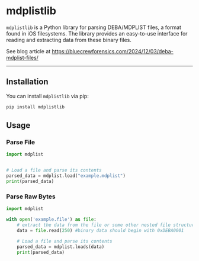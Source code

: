 # mdplistlib

`mdplistlib` is a Python library for parsing DEBA/MDPLIST files, a format found in iOS filesystems. The library provides an easy-to-use interface for reading and extracting data from these binary files.

See blog article at https://bluecrewforensics.com/2024/12/03/deba-mdplist-files/

---

## Installation

You can install `mdplistlib` via pip:

```bash
pip install mdplistlib
```

## Usage

### Parse File
```python
import mdplist


# Load a file and parse its contents
parsed_data = mdplist.load("example.mdplist")
print(parsed_data)
```

### Parse Raw Bytes
```python
import mdplist

with open('example.file') as file:
    # extract the data from the file or some other nested file structure
    data = file.read(250) #binary data should begin with 0xDEBA0001
    
    # Load a file and parse its contents
    parsed_data = mdplist.loads(data)
    print(parsed_data)